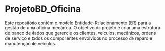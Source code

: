 # ProjetoBD_Oficina
Este repositório contém o modelo Entidade-Relacionamento (ER) para a gestão de uma oficina mecânica. O objetivo do projeto é criar uma estrutura de banco de dados que gerencie os clientes, veículos, mecânicos, ordens de serviço e todos os componentes envolvidos no processo de reparo e manutenção de veículos.
